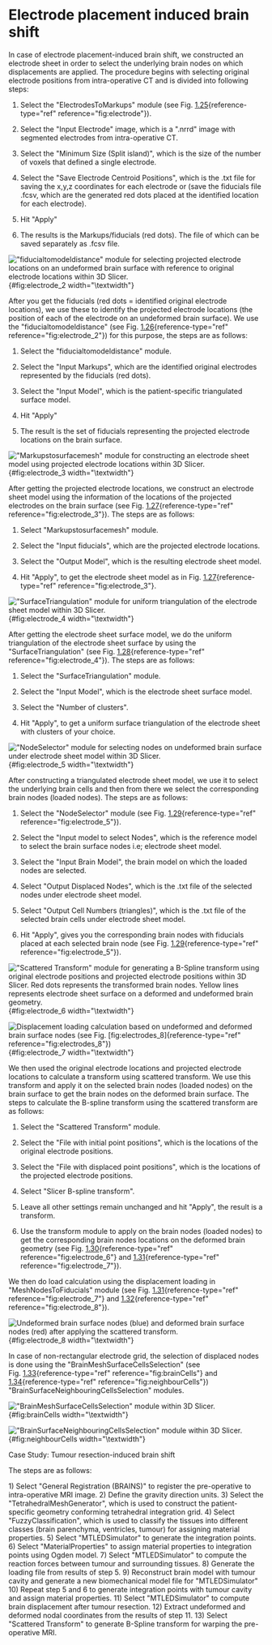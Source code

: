 # Electrode placement induced brain shift

In case of electrode placement-induced brain shift, we constructed an
electrode sheet in order to select the underlying brain nodes on which
displacements are applied. The procedure begins with selecting original
electrode positions from intra-operative CT and is divided into
following steps:

1.  Select the "ElectrodesToMarkups" module (see
    Fig. [1.25](#fig:electrode){reference-type="ref"
    reference="fig:electrode"}).

2.  Select the "Input Electrode" image, which is a ".nrrd" image with
    segmented electrodes from intra-operative CT.

3.  Select the "Minimum Size (Split island)", which is the size of the
    number of voxels that defined a single electrode.

4.  Select the "Save Electrode Centroid Positions", which is the .txt
    file for saving the x,y,z coordinates for each electrode or (save
    the fiducials file .fcsv, which are the generated red dots placed at
    the identified location for each electrode).

5.  Hit "Apply"

6.  The results is the Markups/fiducials (red dots). The file of which
    can be saved separately as .fcsv file.

!["fiducialtomodeldistance" module for selecting projected electrode
locations on an undeformed brain surface with reference to original
electrode locations within 3D Slicer.
](./figs/electrode_2.png){#fig:electrode_2 width="\\textwidth"}

After you get the fiducials (red dots = identified original electrode
locations), we use these to identify the projected electrode locations
(the position of each of the electrode on an undeformed brain surface).
We use the "fiducialtomodeldistance" (see
Fig. [1.26](#fig:electrode_2){reference-type="ref"
reference="fig:electrode_2"}) for this purpose, the steps are as
follows:

1.  Select the "fiducialtomodeldistance" module.

2.  Select the "Input Markups", which are the identified original
    electrodes represented by the fiducials (red dots).

3.  Select the "Input Model", which is the patient-specific triangulated
    surface model.

4.  Hit "Apply"

5.  The result is the set of fiducials representing the projected
    electrode locations on the brain surface.

![\"Markupstosurfacemesh\" module for constructing an electrode sheet
model using projected electrode locations within 3D Slicer.
](./figs/electrode_3.png){#fig:electrode_3 width="\\textwidth"}

After getting the projected electrode locations, we construct an
electrode sheet model using the information of the locations of the
projected electrodes on the brain surface (see
Fig. [1.27](#fig:electrode_3){reference-type="ref"
reference="fig:electrode_3"}). The steps are as follows:

1.  Select "Markupstosurfacemesh" module.

2.  Select the "Input fiducials", which are the projected electrode
    locations.

3.  Select the "Output Model", which is the resulting electrode sheet
    model.

4.  Hit "Apply", to get the electrode sheet model as in
    Fig. [1.27](#fig:electrode_3){reference-type="ref"
    reference="fig:electrode_3"}.

![\"SurfaceTriangulation\" module for uniform triangulation of the
electrode sheet model within 3D Slicer.
](./figs/electrode_4.png){#fig:electrode_4 width="\\textwidth"}

After getting the electrode sheet surface model, we do the uniform
triangulation of the electrode sheet surface by using the
"SurfaceTriangulation" (see
Fig. [1.28](#fig:electrode_4){reference-type="ref"
reference="fig:electrode_4"}). The steps are as follows:

1.  Select the "SurfaceTriangulation" module.

2.  Select the "Input Model", which is the electrode sheet surface
    model.

3.  Select the "Number of clusters".

4.  Hit "Apply", to get a uniform surface triangulation of the electrode
    sheet with clusters of your choice.

![\"NodeSelector\" module for selecting nodes on undeformed brain
surface under electrode sheet model within 3D Slicer.
](./figs/electrode_5.png){#fig:electrode_5 width="\\textwidth"}

After constructing a triangulated electrode sheet model, we use it to
select the underlying brain cells and then from there we select the
corresponding brain nodes (loaded nodes). The steps are as follows:

1.  Select the "NodeSelector" module (see
    Fig. [1.29](#fig:electrode_5){reference-type="ref"
    reference="fig:electrode_5"}).

2.  Select the "Input model to select Nodes", which is the reference
    model to select the brain surface nodes i.e; electrode sheet model.

3.  Select the "Input Brain Model", the brain model on which the loaded
    nodes are selected.

4.  Select "Output Displaced Nodes", which is the .txt file of the
    selected nodes under electrode sheet model.

5.  Select "Output Cell Numbers (triangles)", which is the .txt file of
    the selected brain cells under electrode sheet model.

6.  Hit "Apply", gives you the corresponding brain nodes with fiducials
    placed at each selected brain node (see
    Fig. [1.29](#fig:electrode_5){reference-type="ref"
    reference="fig:electrode_5"}).

![\"Scattered Transform\" module for generating a B-Spline transform
using original electrode positions and projected electrode positions
within 3D Slicer. Red dots represents the transformed brain nodes.
Yellow lines represents electrode sheet surface on a deformed and
undeformed brain geometry. ](./figs/electrode_6.png){#fig:electrode_6
width="\\textwidth"}

![Displacement loading calculation based on undeformed and deformed
brain surface nodes (see
Fig. [\[fig:electrodes_8\]](#fig:electrodes_8){reference-type="ref"
reference="fig:electrodes_8"})
](./figs/electrode_7.png){#fig:electrode_7 width="\\textwidth"}

We then used the original electrode locations and projected electrode
locations to calculate a transform using scattered transform. We use
this transform and apply it on the selected brain nodes (loaded nodes)
on the brain surface to get the brain nodes on the deformed brain
surface. The steps to calculate the B-spline transform using the
scattered transform are as follows:

1.  Select the "Scattered Transform" module.

2.  Select the "File with initial point positions", which is the
    locations of the original electrode positions.

3.  Select the "File with displaced point positions", which is the
    locations of the projected electrode positions.

4.  Select "Slicer B-spline transform".

5.  Leave all other settings remain unchanged and hit "Apply", the
    result is a transform.

6.  Use the transform module to apply on the brain nodes (loaded nodes)
    to get the corresponding brain nodes locations on the deformed brain
    geometry (see Fig. [1.30](#fig:electrode_6){reference-type="ref"
    reference="fig:electrode_6"} and
    [1.31](#fig:electrode_7){reference-type="ref"
    reference="fig:electrode_7"}).

We then do load calculation using the displacement loading in
\"MeshNodesToFiducials\" module (see
Fig. [1.31](#fig:electrode_7){reference-type="ref"
reference="fig:electrode_7"} and
[1.32](#fig:electrode_8){reference-type="ref"
reference="fig:electrode_8"}).

![Undeformed brain surface nodes (blue) and deformed brain surface nodes
(red) after applying the scattered transform.
](./figs/electrode_8.png){#fig:electrode_8 width="\\textwidth"}

In case of non-rectangular electrode grid, the selection of displaced
nodes is done using the \"BrainMeshSurfaceCellsSelection\" (see
Fig. [1.33](#fig:brainCells){reference-type="ref"
reference="fig:brainCells"} and
[1.34](#fig:neighbourCells){reference-type="ref"
reference="fig:neighbourCells"})
\"BrainSurfaceNeighbouringCellsSelection\" modules.

![\"BrainMeshSurfaceCellsSelection\" module within 3D Slicer.
](./figs/brainCells.png){#fig:brainCells width="\\textwidth"}

![\"BrainSurfaceNeighbouringCellsSelection\" module within 3D Slicer.
](./figs/neighbourCells.png){#fig:neighbourCells width="\\textwidth"}

Case Study: Tumour resection-induced brain shift

The steps are as follows:

1\) Select "General Registration (BRAINS)" to register the pre-operative
to intra-operative MRI image. 2) Define the gravity direction units. 3)
Select the "TetrahedralMeshGenerator", which is used to construct the
patient-specific geometry conforming tetrahedral integration grid. 4)
Select "FuzzyClassification", which is used to classify the tissues into
different classes (brain parenchyma, ventricles, tumour) for assigning
material properties. 5) Select "MTLEDSimulator" to generate the
integration points. 6) Select "MaterialProperties" to assign material
properties to integration points using Ogden model. 7) Select
"MTLEDSimulator" to compute the reaction forces between tumour and
surrounding tissues. 8) Generate the loading file from results of step
5. 9) Reconstruct brain model with tumour cavity and generate a new
biomechanical model file for "MTLEDSimulator" 10) Repeat step 5 and 6 to
generate integration points with tumour cavity and assign material
properties. 11) Select "MTLEDSimulator" to compute brain displacement
after tumour resection. 12) Extract undeformed and deformed nodal
coordinates from the results of step 11. 13) Select "Scattered
Transform" to generate B-Spline transform for warping the pre-operative
MRI.
